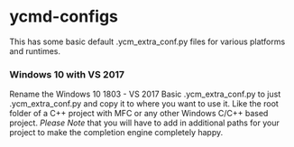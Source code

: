 # ycmd-configs
This has some basic default .ycm_extra_conf.py files for various platforms and runtimes.

### Windows 10 with VS 2017
Rename the Windows 10 1803 - VS 2017 Basic .ycm_extra_conf.py to just .ycm_extra_conf.py and copy it to where you want to use it. Like
the root folder of a C++ project with MFC or any other Windows C/C++ based project. _Please Note_ that you will have to add in additional paths for
your project to make the completion engine completely happy.



